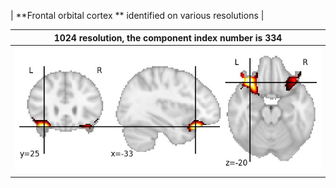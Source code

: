 


| **Frontal orbital cortex ** identified on various resolutions |

| 1024 resolution, the component index number is 334|  
|:---:|  
| ![Component 1024](../1024/final/334.jpg "From component 1024: Frontal orbital cortex ") |